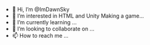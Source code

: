 - 👋 Hi, I’m @ImDawnSky
- 👀 I’m interested in HTML and Unity Making a game...
- 🌱 I’m currently learning ...
- 💞️ I’m looking to collaborate on ...
- 📫 How to reach me ...

<!---
codingLIZ/codingLIZ is a ✨ special ✨ repository because its `README.md` (this file) appears on your GitHub profile.
You can click the Preview link to take a look at your changes.
--->
